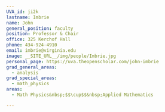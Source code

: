 ```yaml
---
UVA_id: ji2k
lastname: Imbrie
name: John
general_position: faculty
position: Professor & Chair
office: 325 Kerchof Hall
phone: 434-924-4910
email: imbrie@virginia.edu
image: __SITE_URL__/img/people/Imbrie.jpg
personal_page: https://uva.theopenscholar.com/john-imbrie
grad_general_areas:
  - analysis
grad_special_areas:
  - math_physics
areas:
  - Math Physics&nbsp;$$\cup$$&nbsp;Applied Mathematics

---
```

